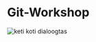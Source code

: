 # Git-Workshop


![keti koti dialoogtas](https://user-images.githubusercontent.com/66301166/146764168-486086ae-b160-4795-a6b5-08f7c48eee63.jpg)
